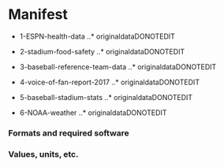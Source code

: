 # Manifest

* 1-ESPN-health-data
..* originaldataDONOTEDIT

* 2-stadium-food-safety
..* originaldataDONOTEDIT

* 3-baseball-reference-team-data
..* originaldataDONOTEDIT

* 4-voice-of-fan-report-2017
..* originaldataDONOTEDIT

* 5-baseball-stadium-stats
..* originaldataDONOTEDIT

* 6-NOAA-weather
..* originaldataDONOTEDIT


### Formats and required software

### Values, units, etc.

